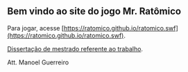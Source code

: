 ## Bem vindo ao site do jogo Mr. Ratômico

Para jogar, acesse [https://ratomico.github.io/ratomico.swf](https://ratomico.github.io/ratomico.swf).

[Dissertação de mestrado referente ao trabalho](https://ratomico.github.com/ratomico.swf).

Att.
Manoel Guerreiro
